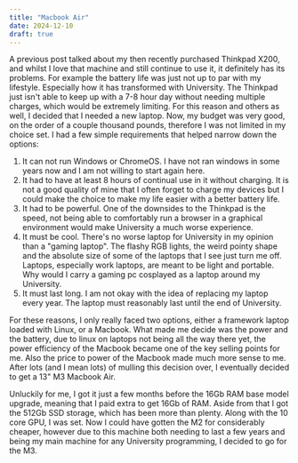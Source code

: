 ```yaml
---
title: "Macbook Air"
date: 2024-12-10
draft: true
---
```


A previous post talked about my then recently purchased Thinkpad X200, and
whilst I love that machine and still continue to use it, it definitely has its 
problems. For example the battery life was just not up to par with my lifestyle.
Especially how it has transformed with University. The Thinkpad just isn't able
to keep up with a 7-8 hour day without needing multiple charges, which would be 
extremely limiting.
For this reason and others as well, I decided that I needed a new laptop. Now, my 
budget was very good, on the order of a couple thousand pounds, therefore I was not 
limited in my choice set. I had a few simple requirements that helped narrow down 
the options:

1. It can not run Windows or ChromeOS. I have not ran windows in some years now and 
I am not willing to start again here.
2. It had to have at least 8 hours of continual use in it without charging. It 
is not a good quality of mine that I often forget to charge my devices but I 
could make the choice to make my life easier with a better battery life.
3. It had to be powerful. One of the downsides to the Thinkpad is the speed, not 
being able to comfortably run a browser in a graphical environment would make 
University a much worse experience.
4. It must be cool. There's no worse laptop for University in my opinion than a 
"gaming laptop". The flashy RGB lights, the weird pointy shape and the absolute 
size of some of the laptops that I see just turn me off. Laptops, especially work 
laptops, are meant to be light and portable. Why would I carry a gaming pc cosplayed 
as a laptop around my University.
5. It must last long. I am not okay with the idea of replacing my laptop every year.
The laptop must reasonably last until the end of University.

For these reasons, I only really faced two options, either a framework laptop loaded
with Linux, or a Macbook. What made me decide was the power and the battery, due to 
linux on laptops not being all the way there yet, the power efficiency of the Macbook 
became one of the key selling points for me. Also the price to power of the 
Macbook made much more sense to me. After lots (and I mean lots) of mulling this
decision over, I eventually decided to get a 13" M3 Macbook Air. 

Unluckily for me, I got it just a few months before the 16Gb RAM base model upgrade, 
meaning that I paid extra to get 16Gb of RAM. Aside from that I got the 512Gb SSD 
storage, which has been more than plenty. Along with the 10 core GPU, I was set.
Now I could have gotten the M2 for considerably cheaper, however due to this machine 
both needing to last a few years and being my main machine for any University programming,
I decided to go for the M3.
